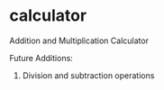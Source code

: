 # calculator
Addition and Multiplication Calculator

Future Additions:
1. Division and subtraction operations

